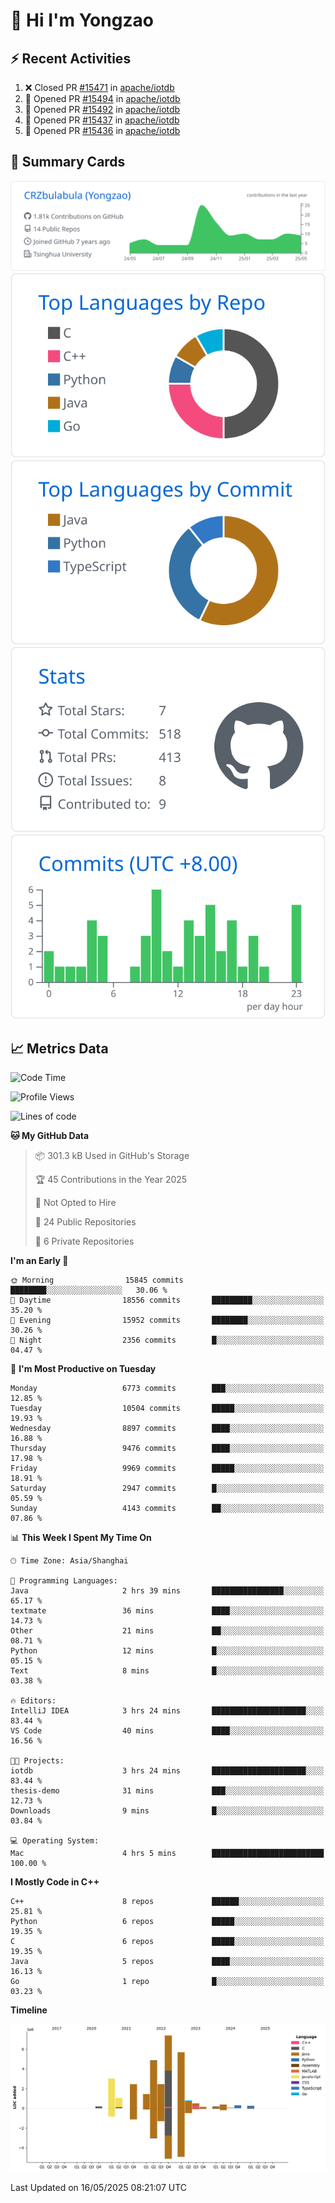 # 👋 Hi I'm Yongzao

## ⚡ Recent Activities
<!--START_SECTION:activity-->
1. ❌ Closed PR [#15471](https://github.com/apache/iotdb/pull/15471) in [apache/iotdb](https://github.com/apache/iotdb)
2. 💪 Opened PR [#15494](https://github.com/apache/iotdb/pull/15494) in [apache/iotdb](https://github.com/apache/iotdb)
3. 💪 Opened PR [#15492](https://github.com/apache/iotdb/pull/15492) in [apache/iotdb](https://github.com/apache/iotdb)
4. 💪 Opened PR [#15437](https://github.com/apache/iotdb/pull/15437) in [apache/iotdb](https://github.com/apache/iotdb)
5. 💪 Opened PR [#15436](https://github.com/apache/iotdb/pull/15436) in [apache/iotdb](https://github.com/apache/iotdb)
<!--END_SECTION:activity-->

## 🎑 Summary Cards

[![](https://raw.githubusercontent.com/CRZbulabula/CRZbulabula/main/profile-summary-card-output/github/0-profile-details.svg)](https://github.com/vn7n24fzkq/github-profile-summary-cards)
[![](https://raw.githubusercontent.com/CRZbulabula/CRZbulabula/main/profile-summary-card-output/github/1-repos-per-language.svg)](https://github.com/vn7n24fzkq/github-profile-summary-cards) [![](https://raw.githubusercontent.com/CRZbulabula/CRZbulabula/main/profile-summary-card-output/github/2-most-commit-language.svg)](https://github.com/vn7n24fzkq/github-profile-summary-cards)
[![](https://raw.githubusercontent.com/CRZbulabula/CRZbulabula/main/profile-summary-card-output/github/3-stats.svg)](https://github.com/vn7n24fzkq/github-profile-summary-cards) [![](https://raw.githubusercontent.com/CRZbulabula/CRZbulabula/main/profile-summary-card-output/github/4-productive-time.svg)](https://github.com/vn7n24fzkq/github-profile-summary-cards)

## 📈 Metrics Data

<!--START_SECTION:waka-->
![Code Time](http://img.shields.io/badge/Code%20Time-863%20hrs%2056%20mins-blue)

![Profile Views](http://img.shields.io/badge/Profile%20Views-0-blue)

![Lines of code](https://img.shields.io/badge/From%20Hello%20World%20I%27ve%20Written-30.9%20million%20lines%20of%20code-blue)

**🐱 My GitHub Data** 

> 📦 301.3 kB Used in GitHub's Storage 
 > 
> 🏆 45 Contributions in the Year 2025
 > 
> 🚫 Not Opted to Hire
 > 
> 📜 24 Public Repositories 
 > 
> 🔑 6 Private Repositories 
 > 
**I'm an Early 🐤** 

```text
🌞 Morning                15845 commits       ████████░░░░░░░░░░░░░░░░░   30.06 % 
🌆 Daytime                18556 commits       █████████░░░░░░░░░░░░░░░░   35.20 % 
🌃 Evening                15952 commits       ████████░░░░░░░░░░░░░░░░░   30.26 % 
🌙 Night                  2356 commits        █░░░░░░░░░░░░░░░░░░░░░░░░   04.47 % 
```
📅 **I'm Most Productive on Tuesday** 

```text
Monday                   6773 commits        ███░░░░░░░░░░░░░░░░░░░░░░   12.85 % 
Tuesday                  10504 commits       █████░░░░░░░░░░░░░░░░░░░░   19.93 % 
Wednesday                8897 commits        ████░░░░░░░░░░░░░░░░░░░░░   16.88 % 
Thursday                 9476 commits        ████░░░░░░░░░░░░░░░░░░░░░   17.98 % 
Friday                   9969 commits        █████░░░░░░░░░░░░░░░░░░░░   18.91 % 
Saturday                 2947 commits        █░░░░░░░░░░░░░░░░░░░░░░░░   05.59 % 
Sunday                   4143 commits        ██░░░░░░░░░░░░░░░░░░░░░░░   07.86 % 
```


📊 **This Week I Spent My Time On** 

```text
🕑︎ Time Zone: Asia/Shanghai

💬 Programming Languages: 
Java                     2 hrs 39 mins       ████████████████░░░░░░░░░   65.17 % 
textmate                 36 mins             ████░░░░░░░░░░░░░░░░░░░░░   14.73 % 
Other                    21 mins             ██░░░░░░░░░░░░░░░░░░░░░░░   08.71 % 
Python                   12 mins             █░░░░░░░░░░░░░░░░░░░░░░░░   05.15 % 
Text                     8 mins              █░░░░░░░░░░░░░░░░░░░░░░░░   03.38 % 

🔥 Editors: 
IntelliJ IDEA            3 hrs 24 mins       █████████████████████░░░░   83.44 % 
VS Code                  40 mins             ████░░░░░░░░░░░░░░░░░░░░░   16.56 % 

🐱‍💻 Projects: 
iotdb                    3 hrs 24 mins       █████████████████████░░░░   83.44 % 
thesis-demo              31 mins             ███░░░░░░░░░░░░░░░░░░░░░░   12.73 % 
Downloads                9 mins              █░░░░░░░░░░░░░░░░░░░░░░░░   03.84 % 

💻 Operating System: 
Mac                      4 hrs 5 mins        █████████████████████████   100.00 % 
```

**I Mostly Code in C++** 

```text
C++                      8 repos             ██████░░░░░░░░░░░░░░░░░░░   25.81 % 
Python                   6 repos             █████░░░░░░░░░░░░░░░░░░░░   19.35 % 
C                        6 repos             █████░░░░░░░░░░░░░░░░░░░░   19.35 % 
Java                     5 repos             ████░░░░░░░░░░░░░░░░░░░░░   16.13 % 
Go                       1 repo              █░░░░░░░░░░░░░░░░░░░░░░░░   03.23 % 
```



**Timeline**

![Lines of Code chart](https://raw.githubusercontent.com/CRZbulabula/CRZbulabula/main/assets/bar_graph.png)


 Last Updated on 16/05/2025 08:21:07 UTC
<!--END_SECTION:waka-->

